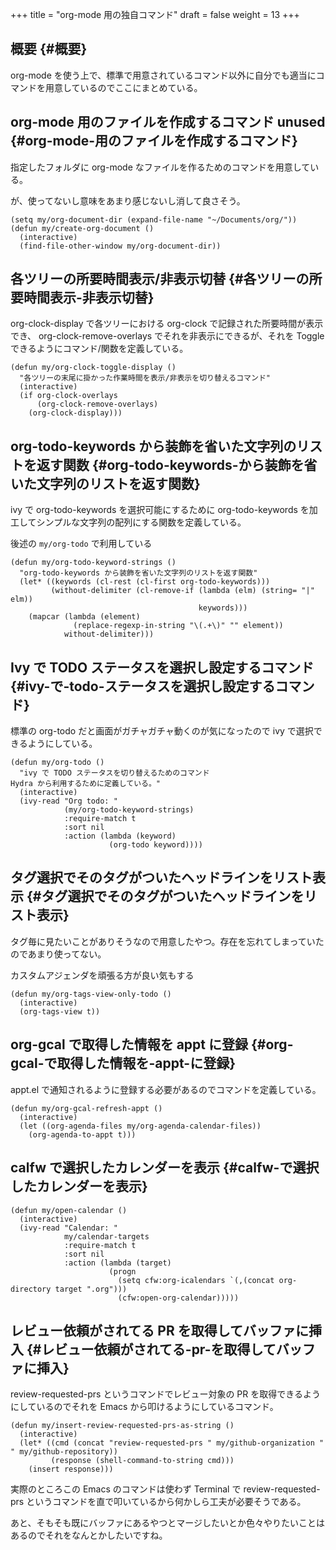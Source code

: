 +++
title = "org-mode 用の独自コマンド"
draft = false
weight = 13
+++

## 概要 {#概要}

org-mode を使う上で、標準で用意されているコマンド以外に自分でも適当にコマンドを用意しているのでここにまとめている。


## org-mode 用のファイルを作成するコマンド <span class="tag"><span class="unused">unused</span></span> {#org-mode-用のファイルを作成するコマンド}

指定したフォルダに org-mode なファイルを作るためのコマンドを用意している。

が、使ってないし意味をあまり感じないし消して良さそう。

```emacs-lisp
(setq my/org-document-dir (expand-file-name "~/Documents/org/"))
(defun my/create-org-document ()
  (interactive)
  (find-file-other-window my/org-document-dir))
```


## 各ツリーの所要時間表示/非表示切替 {#各ツリーの所要時間表示-非表示切替}

org-clock-display で各ツリーにおける org-clock で記録された所要時間が表示でき、
org-clock-remove-overlays でそれを非表示にできるが、それを Toggle できるようにコマンド/関数を定義している。

```emacs-lisp
(defun my/org-clock-toggle-display ()
  "各ツリーの末尾に掛かった作業時間を表示/非表示を切り替えるコマンド"
  (interactive)
  (if org-clock-overlays
      (org-clock-remove-overlays)
    (org-clock-display)))
```


## org-todo-keywords から装飾を省いた文字列のリストを返す関数 {#org-todo-keywords-から装飾を省いた文字列のリストを返す関数}

ivy で org-todo-keywords を選択可能にするために
org-todo-keywords を加工してシンプルな文字列の配列にする関数を定義している。

後述の `my/org-todo` で利用している

```emacs-lisp
(defun my/org-todo-keyword-strings ()
  "org-todo-keywords から装飾を省いた文字列のリストを返す関数"
  (let* ((keywords (cl-rest (cl-first org-todo-keywords)))
         (without-delimiter (cl-remove-if (lambda (elm) (string= "|" elm))
                                          keywords)))
    (mapcar (lambda (element)
              (replace-regexp-in-string "\(.+\)" "" element))
            without-delimiter)))
```


## Ivy で TODO ステータスを選択し設定するコマンド {#ivy-で-todo-ステータスを選択し設定するコマンド}

標準の org-todo だと画面がガチャガチャ動くのが気になったので
ivy で選択できるようにしている。

```emacs-lisp
(defun my/org-todo ()
  "ivy で TODO ステータスを切り替えるためのコマンド
Hydra から利用するために定義している。"
  (interactive)
  (ivy-read "Org todo: "
            (my/org-todo-keyword-strings)
            :require-match t
            :sort nil
            :action (lambda (keyword)
                      (org-todo keyword))))
```


## タグ選択でそのタグがついたヘッドラインをリスト表示 {#タグ選択でそのタグがついたヘッドラインをリスト表示}

タグ毎に見たいことがありそうなので用意したやつ。存在を忘れてしまっていたのであまり使ってない。

カスタムアジェンダを頑張る方が良い気もする

```emacs-lisp
(defun my/org-tags-view-only-todo ()
  (interactive)
  (org-tags-view t))
```


## org-gcal で取得した情報を appt に登録 {#org-gcal-で取得した情報を-appt-に登録}

appt.el で通知されるように登録する必要があるのでコマンドを定義している。

```emacs-lisp
(defun my/org-gcal-refresh-appt ()
  (interactive)
  (let ((org-agenda-files my/org-agenda-calendar-files))
    (org-agenda-to-appt t)))
```


## calfw で選択したカレンダーを表示 {#calfw-で選択したカレンダーを表示}

```emacs-lisp
(defun my/open-calendar ()
  (interactive)
  (ivy-read "Calendar: "
            my/calendar-targets
            :require-match t
            :sort nil
            :action (lambda (target)
                      (progn
                        (setq cfw:org-icalendars `(,(concat org-directory target ".org")))
                        (cfw:open-org-calendar)))))
```


## レビュー依頼がされてる PR を取得してバッファに挿入 {#レビュー依頼がされてる-pr-を取得してバッファに挿入}

review-requested-prs というコマンドでレビュー対象の PR を取得できるようにしているのでそれを Emacs から叩けるようにしているコマンド。

```emacs-lisp
(defun my/insert-review-requested-prs-as-string ()
  (interactive)
  (let* ((cmd (concat "review-requested-prs " my/github-organization " " my/github-repository))
         (response (shell-command-to-string cmd)))
    (insert response)))
```

実際のところこの Emacs のコマンドは使わず
Terminal で review-requested-prs というコマンドを直で叩いているから何かしら工夫が必要そうである。

あと、そもそも既にバッファにあるやつとマージしたいとか色々やりたいことはあるのでそれをなんとかしたいですね。

